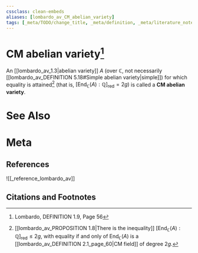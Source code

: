 ```yaml
---
cssclass: clean-embeds
aliases: [lombardo_av_CM_abelian_variety]
tags: [_meta/TODO/change_title, _meta/definition, _meta/literature_note, _reference/lombardo_av]
---
```

# CM abelian variety[^1]
An [[lombardo_av_1.3|abelian variety]] $A$ (over $\mathbb{C}$, not necessarily [[lombardo_av_DEFINITION 5.18#Simple abelian variety|simple]]) for which equality is attained[^2] (that is, $\left.\left[\operatorname{End}_{\mathbb{C}}(A): \mathbb{Q}\right]_{\mathrm{red}}=2 g\right)$ is called a **CM abelian variety**.

[^2]: [[lombardo_av_PROPOSITION 1.8|There is the inequality]] $[\operatorname{End}_\mathbb{C}(A): \mathbb{Q}]_{\text{red}} \leq 2g$, with equality if and only of $\operatorname{End}_\mathbb{C}(A)$ is a [[lombardo_av_DEFINITION 2.1_page_60|CM field]] of degree $2g$.

# See Also

# Meta
## References
![[_reference_lombardo_av]]

## Citations and Footnotes
[^1]: Lombardo, DEFINITION 1.9, Page 56
